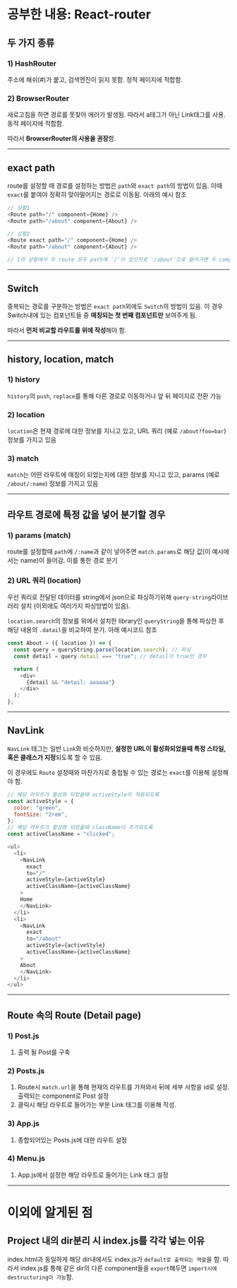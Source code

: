 # 공부한 내용: React-router

## 두 가지 종류
### 1) HashRouter
주소에 해쉬(#)가 붙고, 검색엔진이 읽지 못함. 정적 페이지에 적합함.
### 2) BrowserRouter
새로고침을 하면 경로를 못찾아 에러가 발생됨. 따라서 a태그가 아닌 Link태그를 사용. 동적 페이지에 적합함.

따라서 **BrowserRouter의 사용을 권장**함.

---

## exact path
route를 설정할 때 경로를 설정하는 방법은 `path`와 `exact path`의 방법이 있음. 이때 `exact`를 붙여야 정확히 맞아떨어지는 경로로 이동됨. 아래의 예시 참조

```javascript
// 상황1
<Route path="/" component={Home} />
<Route path="/about" component={About} />

// 상황2
<Route exact path="/" component={Home} />
<Route path="/about" component={About} />

// 1의 상황에서 두 route 모두 path에 '/'이 있으므로 '/about'으로 들어가면 두 component가 모두 출력. 따라서 2의 상황을 통해 'exact'로 구분
```

---

## Switch
중복되는 경로를 구분하는 방법은 `exact path`외에도 `Switch`의 방법이 있음. 이 경우 Switch내에 있는 컴포넌트들 중 **매칭되는 첫 번째 컴포넌트만** 보여주게 됨.

따라서 **먼저 비교할 라우트를 위에 작성**해야 함.

---

## history, location, match
### 1) history
`history`의 `push`, `replace`를 통해 다른 경로로 이동하거나 앞 뒤 페이지로 전환 가능
### 2) location
`location`은 현재 경로에 대한 정보를 지니고 있고, URL 쿼리 (예로 `/about?foo=bar`) 정보를 가지고 있음
### 3) match
`match`는 어떤 라우트에 매칭이 되었는지에 대한 정보를 지니고 있고, params (예로 `/about/:name`) 정보를 가지고 있음

---

## 라우트 경로에 특정 값을 넣어 분기할 경우
### 1) params (match)
route를 설정할때 `path`에 `/:name`과 같이 넣어주면 `match.params`로 해당 값(이 예시에서는 name)이 들어감. 이를 통한 경로 분기
### 2) URL 쿼리 (location)
우선 쿼리로 전달된 데이터를 string에서 json으로 파싱하기위해 `query-string`라이브러리 설치 (이외에도 여러가지 파싱방법이 있음).

`location.search`의 정보를 위에서 설치한 library인 `queryString`을 통해 파싱한 후 해당 내용의 `.datail`을 비교하여 분기. 아래 예시코드 참조

```javascript
const About = ({ location }) => {
  const query = queryString.parse(location.search); // 파싱
  const detail = query.detail === "true"; // detail이 true인 경우

  return (
    <div>
      {detail && "detail: aaaaaa"}
    </div>
  );
};
```

---

## NavLink
`NavLink` 태그는 일반 `Link`와 비슷하지만, **설정한 URL이 활성화되었을때 특정 스타일, 혹은 클래스가 지정**되도록 할 수 있음.

이 경우에도 `Route` 설정때와 마찬가지로 중첩될 수 있는 경로는 `exact`를 이용해 설정해야 함.

```javascript
// 해당 라우트가 활성화 되었을때 activeStyle이 적용되도록
const activeStyle = {
  color: "green",
  fontSize: "2rem",
};
// 해당 라우트가 활성화 되었을때 className이 추가되도록
const activeClassName = "clicked";

<ul>
  <li>
    <NavLink
      exact
      to="/"
      activeStyle={activeStyle}
      activeClassName={activeClassName}
    >
    Home
    </NavLink>
  </li>
  <li>
    <NavLink
      exact
      to="/about"
      activeStyle={activeStyle}
      activeClassName={activeClassName}
    >
    About
    </NavLink>
  </li>
</ul>
```

---

## Route 속의 Route (Detail page)
### 1) Post.js
  1. 출력 될 Post를 구축
### 2) Posts.js
  1. Route시 `match.url`을 통해 현재의 라우트를 가져와서 뒤에 세부 사항을 id로 설정. 출력되는 component로 Post 설정
  2. 클릭시 해당 라우트로 들어가는 부분 Link 태그를 이용해 작성.
### 3) App.js
  1. 종합되어있는 Posts.js에 대한 라우트 설정
### 4) Menu.js
  1. App.js에서 설정한 해당 라우트로 들어가는 Link 태그 설정

---

# 이외에 알게된 점
## Project 내의 dir분리 시 index.js를 각각 넣는 이유

index.html과 동일하게 해당 dir내에서도 index.js가 `default로 출력되는 역할`을 함. 따라서 index.js를 통해 같은 dir의 다른 component들을 `export`해두면 `import시에 destructuring이 가능`함.